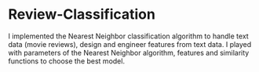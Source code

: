 # Review-Classification
I implemented the Nearest Neighbor classification algorithm to handle text data (movie reviews), design and engineer features from text data.
I played with parameters of the Nearest Neighbor algorithm, features and similarity functions to choose the best model.
